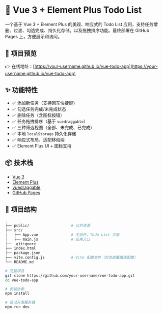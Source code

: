# 📝 Vue 3 + Element Plus Todo List

一个基于 Vue 3 + Element Plus 的美观、响应式的 Todo List 应用，支持任务增删、过滤、勾选完成、持久化存储，以及拖拽排序功能。最终部署在 GitHub Pages 上，方便展示和访问。

## 🚀 项目预览

👉 在线地址：[https://your-username.github.io/vue-todo-app](https://your-username.github.io/vue-todo-app)

## ✨ 功能特性

- ✅ 添加新任务（支持回车快捷键）
- ✅ 勾选任务完成/未完成状态
- ✅ 删除任务（含图标按钮）
- ✅ 任务拖拽排序（基于 `vuedraggable`）
- ✅ 三种筛选视图（全部、未完成、已完成）
- ✅ 本地 `localStorage` 持久化存储
- ✅ 响应式布局，适配移动端
- ✅ Element Plus UI + 图标支持

## 📦 技术栈

- [Vue 3](https://vuejs.org/)
- [Element Plus](https://element-plus.org/)
- [vuedraggable](https://github.com/SortableJS/vue.draggable.next)
- [GitHub Pages](https://pages.github.com/)

## 📂 项目结构

```bash
.
├── public/                   # 公共资源
├── src/
│   ├── App.vue               # 主组件，Todo List 页面
│   ├── main.js               # 应用入口
├── .gitignore
├── index.html
├── package.json
├── vite.config.js            # Vite 配置文件（包含部署路径配置）
└── README.md

# 克隆项目
git clone https://github.com/your-username/vue-todo-app.git
cd vue-todo-app

# 安装依赖
npm install

# 启动开发服务器
npm run dev
